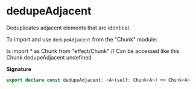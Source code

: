 # dedupeAdjacent

Deduplicates adjacent elements that are identical.

To import and use `dedupeAdjacent` from the "Chunk" module:

ts
import \* as Chunk from "effect/Chunk"
// Can be accessed like this
Chunk.dedupeAdjacent
undefined

**Signature**

```ts
export declare const dedupeAdjacent: <A>(self: Chunk<A>) => Chunk<A>
```
